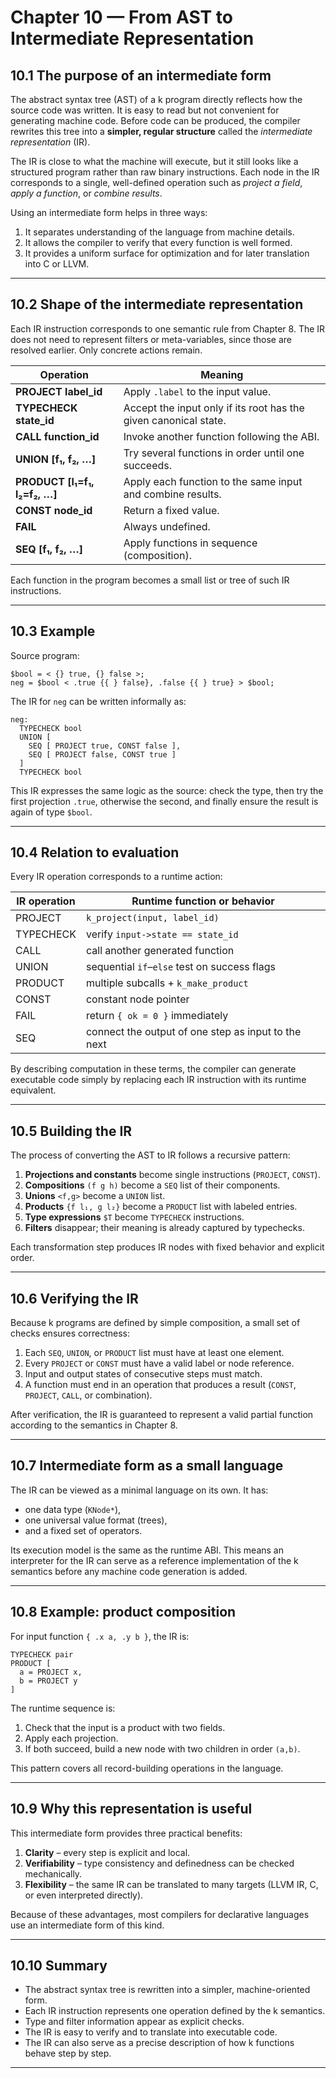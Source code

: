 # Chapter 10 — From AST to Intermediate Representation

## **10.1  The purpose of an intermediate form**

The abstract syntax tree (AST) of a k program directly reflects how the source code was written.
It is easy to read but not convenient for generating machine code.
Before code can be produced, the compiler rewrites this tree into a **simpler, regular structure** called the *intermediate representation* (IR).

The IR is close to what the machine will execute, but it still looks like a structured program rather than raw binary instructions.
Each node in the IR corresponds to a single, well-defined operation such as *project a field*, *apply a function*, or *combine results*.

Using an intermediate form helps in three ways:

1. It separates understanding of the language from machine details.
2. It allows the compiler to verify that every function is well formed.
3. It provides a uniform surface for optimization and for later translation into C or LLVM.

---

## **10.2  Shape of the intermediate representation**

Each IR instruction corresponds to one semantic rule from Chapter 8.
The IR does not need to represent filters or meta-variables, since those are resolved earlier.
Only concrete actions remain.

| Operation                     | Meaning                                                          |
| ----------------------------- | ---------------------------------------------------------------- |
| **PROJECT label_id**          | Apply `.label` to the input value.                               |
| **TYPECHECK state_id**        | Accept the input only if its root has the given canonical state. |
| **CALL function_id**          | Invoke another function following the ABI.                       |
| **UNION [f₁, f₂, …]**         | Try several functions in order until one succeeds.               |
| **PRODUCT [l₁=f₁, l₂=f₂, …]** | Apply each function to the same input and combine results.       |
| **CONST node_id**             | Return a fixed value.                                            |
| **FAIL**                      | Always undefined.                                                |
| **SEQ [f₁, f₂, …]**           | Apply functions in sequence (composition).                       |

Each function in the program becomes a small list or tree of such IR instructions.

---

## **10.3  Example**

Source program:

```
$bool = < {} true, {} false >;
neg = $bool < .true {{ } false}, .false {{ } true} > $bool;
```

The IR for `neg` can be written informally as:

```
neg:
  TYPECHECK bool
  UNION [
    SEQ [ PROJECT true, CONST false ],
    SEQ [ PROJECT false, CONST true ]
  ]
  TYPECHECK bool
```

This IR expresses the same logic as the source:
check the type, then try the first projection `.true`, otherwise the second, and finally ensure the result is again of type `$bool`.

---

## **10.4  Relation to evaluation**

Every IR operation corresponds to a runtime action:

| IR operation | Runtime function or behavior                        |
| ------------ | --------------------------------------------------- |
| PROJECT      | `k_project(input, label_id)`                        |
| TYPECHECK    | verify `input->state == state_id`                   |
| CALL         | call another generated function                     |
| UNION        | sequential `if`–`else` test on success flags        |
| PRODUCT      | multiple subcalls + `k_make_product`                |
| CONST        | constant node pointer                               |
| FAIL         | return `{ ok = 0 }` immediately                     |
| SEQ          | connect the output of one step as input to the next |

By describing computation in these terms, the compiler can generate executable code simply by replacing each IR instruction with its runtime equivalent.

---

## **10.5  Building the IR**

The process of converting the AST to IR follows a recursive pattern:

1. **Projections and constants** become single instructions (`PROJECT`, `CONST`).
2. **Compositions** `(f g h)` become a `SEQ` list of their components.
3. **Unions** `<f,g>` become a `UNION` list.
4. **Products** `{f l₁, g l₂}` become a `PRODUCT` list with labeled entries.
5. **Type expressions** `$T` become `TYPECHECK` instructions.
6. **Filters** disappear; their meaning is already captured by typechecks.

Each transformation step produces IR nodes with fixed behavior and explicit order.

---

## **10.6  Verifying the IR**

Because k programs are defined by simple composition, a small set of checks ensures correctness:

1. Each `SEQ`, `UNION`, or `PRODUCT` list must have at least one element.
2. Every `PROJECT` or `CONST` must have a valid label or node reference.
3. Input and output states of consecutive steps must match.
4. A function must end in an operation that produces a result (`CONST`, `PROJECT`, `CALL`, or combination).

After verification, the IR is guaranteed to represent a valid partial function according to the semantics in Chapter 8.

---

## **10.7  Intermediate form as a small language**

The IR can be viewed as a minimal language on its own.
It has:

* one data type (`KNode*`),
* one universal value format (trees),
* and a fixed set of operators.

Its execution model is the same as the runtime ABI.
This means an interpreter for the IR can serve as a reference implementation of the k semantics before any machine code generation is added.

---

## **10.8  Example: product composition**

For input function `{ .x a, .y b }`,
the IR is:

```
TYPECHECK pair
PRODUCT [
  a = PROJECT x,
  b = PROJECT y
]
```

The runtime sequence is:

1. Check that the input is a product with two fields.
2. Apply each projection.
3. If both succeed, build a new node with two children in order `(a,b)`.

This pattern covers all record-building operations in the language.

---

## **10.9  Why this representation is useful**

This intermediate form provides three practical benefits:

1. **Clarity** – every step is explicit and local.
2. **Verifiability** – type consistency and definedness can be checked mechanically.
3. **Flexibility** – the same IR can be translated to many targets (LLVM IR, C, or even interpreted directly).

Because of these advantages, most compilers for declarative languages use an intermediate form of this kind.

---

## **10.10  Summary**

* The abstract syntax tree is rewritten into a simpler, machine-oriented form.
* Each IR instruction represents one operation defined by the k semantics.
* Type and filter information appear as explicit checks.
* The IR is easy to verify and to translate into executable code.
* The IR can also serve as a precise description of how k functions behave step by step.

---